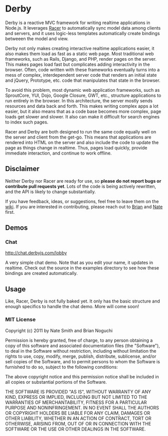 # Derby

Derby is a reactive MVC framework for writing realtime applications in Node.js. It leverages [Racer](https://github.com/codeparty/racer) to automatically sync model data among clients and servers, and it uses logic-less templates automatically create bindings betweeen the model and view.

Derby not only makes creating interactive realtime applications easier, it also makes them load as fast as a static web page. Most traditional web frameworks, such as Rails, Django, and PHP, render pages on the server. This makes pages load fast but complicates adding interactivity in the browser. Often, code written with these frameworks eventually turns into a mess of complex, interdependent server code that renders an initial state and jQuery, Prototype, etc. code that manipulates that state in the browser.

To avoid this problem, most dynamic web application frameworks, such as SproutCore, YUI, Dojo, Google Closure, GWT, etc., structure applications to run entirely in the browser. In this architecture, the server mostly sends resources and data back and forth. This makes writing complex apps a lot easier, but it also means that as a code base becomes more complex, page loads get slower and slower. It also can make it difficult for search engines to index such pages.

Racer and Derby are both designed to run the same code equally well on the server and client from the get-go. This means that applications are rendered into HTML on the server and also include the code to update the page as things change in realtime. Thus, pages load quickly, provide immediate interaction, and continue to work offline.

## Disclaimer

Neither Derby nor Racer are ready for use, so **please do not report bugs or contribute pull requests yet**. Lots of the code is being actively rewritten, and the API is likely to change substantially.

If you have feedback, ideas, or suggestions, feel free to leave them on the [wiki](https://github.com/codeparty/derby/wiki). If you are interested in contributing, please reach out to [Brian](https://github.com/bnoguchi) and [Nate](https://github.com/nateps) first.

## Demos

### Chat

http://chat.derbyjs.com/lobby

A very simple chat demo. Note that as you edit your name, it updates in realtime. Check out the source in the examples directory to see how these bindings are created automatically.

## Usage

Like, Racer, Derby is not fully baked yet. It only has the basic structure and enough specifics to handle the chat demo. More will come soon!

### MIT License
Copyright (c) 2011 by Nate Smith and Brian Noguchi

Permission is hereby granted, free of charge, to any person obtaining a copy
of this software and associated documentation files (the "Software"), to deal
in the Software without restriction, including without limitation the rights
to use, copy, modify, merge, publish, distribute, sublicense, and/or sell
copies of the Software, and to permit persons to whom the Software is
furnished to do so, subject to the following conditions:

The above copyright notice and this permission notice shall be included in
all copies or substantial portions of the Software.

THE SOFTWARE IS PROVIDED "AS IS", WITHOUT WARRANTY OF ANY KIND, EXPRESS OR
IMPLIED, INCLUDING BUT NOT LIMITED TO THE WARRANTIES OF MERCHANTABILITY,
FITNESS FOR A PARTICULAR PURPOSE AND NONINFRINGEMENT. IN NO EVENT SHALL THE
AUTHORS OR COPYRIGHT HOLDERS BE LIABLE FOR ANY CLAIM, DAMAGES OR OTHER
LIABILITY, WHETHER IN AN ACTION OF CONTRACT, TORT OR OTHERWISE, ARISING FROM,
OUT OF OR IN CONNECTION WITH THE SOFTWARE OR THE USE OR OTHER DEALINGS IN
THE SOFTWARE.
